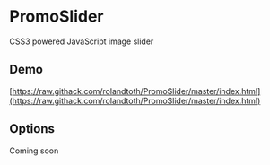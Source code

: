 PromoSlider
===========

CSS3 powered JavaScript image slider

Demo
-----------

[https://raw.githack.com/rolandtoth/PromoSlider/master/index.html](https://raw.githack.com/rolandtoth/PromoSlider/master/index.html)

Options
-----------

Coming soon
